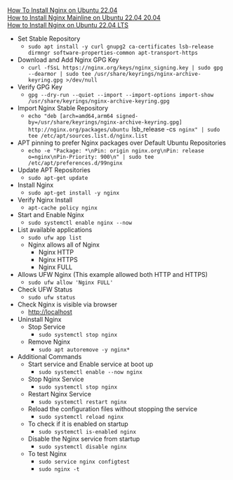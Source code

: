 [How To Install Nginx on Ubuntu 22.04](https://www.digitalocean.com/community/tutorials/how-to-install-nginx-on-ubuntu-22-04)<br />
[How to Install Nginx Mainline on Ubuntu 22.04 20.04](https://www.linuxcapable.com/install-nginx-mainline-on-ubuntu-linux/)<br />
[How to Install Nginx on Ubuntu 22.04 LTS](https://www.linuxcapable.com/how-to-install-nginx-on-ubuntu-22-04-lts/)<br />

* Set Stable Repository
  * `sudo apt install -y curl gnupg2 ca-certificates lsb-release dirmngr software-properties-common apt-transport-https`
* Download and Add Nginx GPG Key
  * `curl -fSsL https://nginx.org/keys/nginx_signing.key | sudo gpg --dearmor | sudo tee /usr/share/keyrings/nginx-archive-keyring.gpg >/dev/null`
* Verify GPG Key
  *  `gpg --dry-run --quiet --import --import-options import-show /usr/share/keyrings/nginx-archive-keyring.gpg`
* Import Nginx Stable Repository
  * `echo "deb [arch=amd64,arm64 signed-by=/usr/share/keyrings/nginx-archive-keyring.gpg] http://nginx.org/packages/ubuntu `lsb_release -cs` nginx" | sudo tee /etc/apt/sources.list.d/nginx.list`
* APT pinning to prefer Nginx packages over Default Ubuntu Repositories
  * `echo -e "Package: *\nPin: origin nginx.org\nPin: release o=nginx\nPin-Priority: 900\n" | sudo tee /etc/apt/preferences.d/99nginx`
* Update APT Repositories
  * `sudo apt-get update`
* Install Nginx
  * `sudo apt-get install -y nginx`
* Verify Nginx Install
  * `apt-cache policy nginx`
* Start and Enable Nginx
  * `sudo systemctl enable nginx --now`
* List available applications
  * `sudo ufw app list`
  * Nginx allows all of Nginx
    * Nginx HTTP
    * Nginx HTTPS
    * Nginx FULL
* Allows UFW Nginx (This example allowed both HTTP and HTTPS)
  * `sudo ufw allow 'Nginx FULL'`
* Check UFW Status
  * `sudo ufw status`
* Check Nginx is visible via browser
  * [http://localhost](http://localhost)
* Uninstall Nginx
  * Stop Service
    * `sudo systemctl stop nginx`
  * Remove Nginx
    * `sudo apt autoremove -y nginx*`
* Additional Commands
  * Start service and Enable service at boot up
    * `sudo systemctl enable --now nginx`
  * Stop Nginx Service
    * `sudo systemctl stop nginx`
  * Restart Nginx Service
    * `sudo systemctl restart nginx`
  * Reload the configuration files without stopping the service
    * `sudo systemctl reload nginx`
  * To check if it is enabled on startup
    * `sudo systemctl is-enabled nginx`
  * Disable the Nginx service from startup
    * `sudo systemctl disable nginx`
  * To test Nginx
    * `sudo service nginx configtest`
    * `sudo nginx -t`
